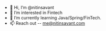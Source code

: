 - 👋 Hi, I’m @nitinsavant
- 👀 I’m interested in Fintech
- 🌱 I’m currently learning Java/Spring/FinTech.
- 📫 Reach out -- me@nitinsavant.com
